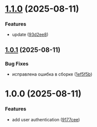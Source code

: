 # [1.1.0](https://github.com/youngstepanov-afk/releas-semver/compare/v1.0.1...v1.1.0) (2025-08-11)


### Features

* update ([93d2ee8](https://github.com/youngstepanov-afk/releas-semver/commit/93d2ee8c4f6353a76dfeba3fa2ccf59e79fa70e1))

## [1.0.1](https://github.com/youngstepanov-afk/releas-semver/compare/v1.0.0...v1.0.1) (2025-08-11)


### Bug Fixes

* исправлена ошибка в сборке ([1ef5f5b](https://github.com/youngstepanov-afk/releas-semver/commit/1ef5f5b5ddd2d001ecdedf5d4a59e03621340abd))

# 1.0.0 (2025-08-11)


### Features

* add user authentication ([9177cee](https://github.com/youngstepanov-afk/releas-semver/commit/9177cee8f7e60e26a4038a0f37777f2fc8e3a669))

